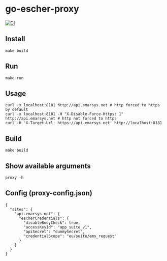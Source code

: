 # go-escher-proxy

[![CI](https://github.com/zerosuxx/go-escher-proxy/workflows/CI/badge.svg)](https://github.com/zerosuxx/go-escher-proxy/actions?query=workflow%3ACI)

## Install
```
make build
```

## Run
```
make run
```

## Usage
```
curl -x localhost:8181 http://api.emarsys.net # http forced to https by default
curl -x localhost:8181 -H "X-Disable-Force-Https: 1" http://api.emarsys.net # http not forced to https
curl -H 'X-Target-Url: https://api.emarsys.net' http://localhost:8181
```

## Build
```
make build
```

## Show available arguments
```
proxy -h
```

## Config (proxy-config.json)
```
{
  "sites": {
    "api.emarsys.net": {
      "escherCredentials": {
        "disableBodyCheck": true,
        "accessKeyId": "app_suite_v1",
        "apiSecret": "dummySecret",
        "credentialScope": "eu/suite/ems_request"
      }
    }
  }
}
```
